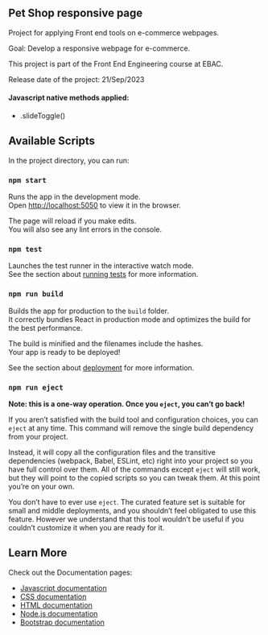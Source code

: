## Pet Shop responsive page

Project for applying Front end tools on e-commerce webpages.

Goal: Develop a responsive webpage for e-commerce.

This project is part of the Front End Engineering course at EBAC. 

Release date of the project: 21/Sep/2023

#### Javascript native methods applied:

- .slideToggle()


## Available Scripts

In the project directory, you can run:

### `npm start`

Runs the app in the development mode.\
Open [http://localhost:5050](http://localhost:5050) to view it in the browser.

The page will reload if you make edits.\
You will also see any lint errors in the console.

### `npm test`

Launches the test runner in the interactive watch mode.\
See the section about [running tests](https://facebook.github.io/create-react-app/docs/running-tests) for more information.

### `npm run build`

Builds the app for production to the `build` folder.\
It correctly bundles React in production mode and optimizes the build for the best performance.

The build is minified and the filenames include the hashes.\
Your app is ready to be deployed!

See the section about [deployment](https://facebook.github.io/create-react-app/docs/deployment) for more information.

### `npm run eject`

**Note: this is a one-way operation. Once you `eject`, you can’t go back!**

If you aren’t satisfied with the build tool and configuration choices, you can `eject` at any time. This command will remove the single build dependency from your project.

Instead, it will copy all the configuration files and the transitive dependencies (webpack, Babel, ESLint, etc) right into your project so you have full control over them. All of the commands except `eject` will still work, but they will point to the copied scripts so you can tweak them. At this point you’re on your own.

You don’t have to ever use `eject`. The curated feature set is suitable for small and middle deployments, and you shouldn’t feel obligated to use this feature. However we understand that this tool wouldn’t be useful if you couldn’t customize it when you are ready for it.

## Learn More

Check out the Documentation pages:

- [Javascript documentation](https://devdocs.io/javascript/)
- [CSS documentation](https://devdocs.io/css/)
- [HTML documentation](https://developer.mozilla.org/en-US/docs/Web/HTML)
- [Node.js documentation](https://nodejs.org/docs/latest/api/)
- [Bootstrap documentation](https://getbootstrap.com/docs/4.1/getting-started/introduction/)

<!-- - [React documentation](https://reactjs.org/)
- [Javascript documentation](https://devdocs.io/javascript/)
- [CSS documentation](https://devdocs.io/css/)
- [HTML documentation](https://developer.mozilla.org/en-US/docs/Web/HTML)
- [Node.js documentation](https://nodejs.org/docs/latest/api/)
- [jQuery documentation](https://api.jquery.com/)
- [Bootstrap documentation](https://getbootstrap.com/docs/4.1/getting-started/introduction/)
- [SASS documentation](https://sass-lang.com/documentation/)
- [Gulp documentation](https://gulpjs.com/docs/en/getting-started/quick-start)
- [ES6 documentation](http://es6-features.org/#Constants)  -->
